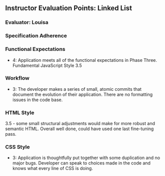 ## Instructor Evaluation Points: Linked List
### Evaluator: Louisa

### Specification Adherence

### Functional Expectations
* 4: Application meets all of the functional expectations in Phase Three.
Fundamental JavaScript Style
 3.5

### Workflow
* 3: The developer makes a series of small, atomic commits that document the evolution of their application. There are no formatting issues in the code base.

### HTML Style
3.5	- some small structural adjustments would make for more robust and semantic HTML. Overall well done, could have used one last fine-tuning pass.


### CSS Style
* 3: Application is thoughtfully put together with some duplication and no major bugs. Developer can speak to choices made in the code and knows what every line of CSS is doing.
